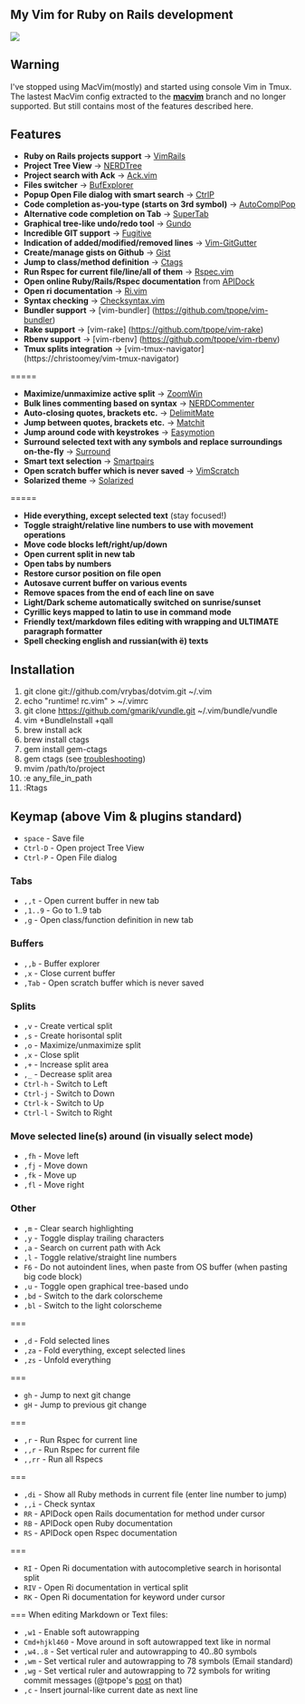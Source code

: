 ## My Vim for Ruby on Rails development
![](http://f.cl.ly/items/1i2S0x1S060D3m2d2A3M/Screenshot_6_19_13_7_25_PM.png)

## Warning ##
I've stopped using MacVim(mostly) and started using console Vim in Tmux.
The lastest MacVim config extracted to the
[**macvim**](https://github.com/vrybas/dotvim/tree/macvim) branch and no
longer supported. But still contains most of the features described here.

## Features ##
   * **Ruby on Rails projects support** → [VimRails](http://github.com/tpope/vim-rails)
   * **Project Tree View** → [NERDTree](http://github.com/scrooloose/nerdtree)
   * **Project search with Ack** → [Ack.vim](http://github.com/mileszs/ack.vim)
   * **Files switcher** → [BufExplorer](http://github.com/vim-scripts/bufexplorer.zip)
   * **Popup Open File dialog with smart search** → [CtrlP](https://github.com/kien/ctrlp.vim)
   * **Code completion as-you-type (starts on 3rd symbol)** →
   [AutoComplPop](http://github.com/chrismetcalf/vim-autocomplpop)
   * **Alternative code completion on Tab** → [SuperTab](http://github.com/ervandew/supertab)
   * **Graphical tree-like undo/redo tool** → [Gundo](http://github.com/sjl/gundo.vim)
   * **Incredible GIT support** → [Fugitive](http://github.com/tpope/vim-fugitive)
   * **Indication of added/modified/removed lines** → [Vim-GitGutter](https://github.com/airblade/vim-gitgutter)
   * **Create/manage gists on Github** → [Gist](http://github.com/mattn/gist-vim)
   * **Jump to class/method definition** → [Ctags](http://ctags.sourceforge.net)
   * **Run Rspec for current file/line/all of them** → [Rspec.vim](https://github.com/skwp/vim-rspec)
   * **Open online Ruby/Rails/Rspec documentation** from [APIDock](http://apidock.com)
   * **Open ri documentation** → [Ri.vim](https://github.com/danchoi/ri.vim)
   * **Syntax checking** → [Checksyntax.vim](https://github.com/tomtom/checksyntax_vim)
   * **Bundler support** → [vim-bundler] (https://github.com/tpope/vim-bundler)
   * **Rake support** → [vim-rake] (https://github.com/tpope/vim-rake)
   * **Rbenv support** → [vim-rbenv] (https://github.com/tpope/vim-rbenv)
   * **Tmux splits integration** → [vim-tmux-navigator] (https://christoomey/vim-tmux-navigator)

=====
   * **Maximize/unmaximize active split** → [ZoomWin](http://github.com/vim-scripts/ZoomWin)
   * **Bulk lines commenting based on syntax** → [NERDCommenter](http://github.com/scrooloose/nerdcommenter)
   * **Auto-closing quotes, brackets etc.** → [DelimitMate](http://github.com/vim-scripts/delimitMate.vim)
   * **Jump between quotes, brackets etc.** → [Matchit](http://github.com/tsaleh/vim-matchit)
   * **Jump around code with keystrokes** → [Easymotion](http://github.com/Lokaltog/vim-easymotion)
   * **Surround selected text with any symbols and replace surroundings on-the-fly** → [Surround](http://github.com/tpope/vim-surround)
   * **Smart text selection** → [Smartpairs](https://github.com/gorkunov/smartpairs.vim)
   * **Open scratch buffer which is never saved** → [VimScratch](http://github.com/duff/vim-scratch)
   * **Solarized theme** → [Solarized](http://github.com/altercation/vim-colors-solarized)

=====
   * **Hide everything, except selected text** (stay focused!)
   * **Toggle straight/relative line numbers to use with movement operations**
   * **Move code blocks left/right/up/down**
   * **Open current split in new tab**
   * **Open tabs by numbers**
   * **Restore cursor position on file open**
   * **Autosave current buffer on various events**
   * **Remove spaces from the end of each line on save**
   * **Light/Dark scheme automatically switched on sunrise/sunset**
   * **Cyrillic keys mapped to latin to use in command mode**
   * **Friendly text/markdown files editing with wrapping and ULTIMATE paragraph formatter**
   * **Spell checking english and russian(with ё) texts**

## Installation ##
   1. git clone git://github.com/vrybas/dotvim.git ~/.vim
   2. echo "runtime! rc.vim" > ~/.vimrc
   3. git clone https://github.com/gmarik/vundle.git ~/.vim/bundle/vundle
   4. vim +BundleInstall +qall
   5. brew install ack
   6. brew install ctags
   7. gem install gem-ctags
   8. gem ctags (see [troubleshooting](https://github.com/tpope/gem-ctags#troubleshooting))
   9. mvim /path/to/project
   10. :e any_file_in_path
   11. :Rtags

## Keymap (above Vim & plugins standard) ##

* `space` -  Save file
* `Ctrl-D` - Open project Tree View
* `Ctrl-P` - Open File dialog

### Tabs
* `,,t` - Open current buffer in new tab
* `,1..9` - Go to 1..9 tab
* `,g` - Open class/function definition in new tab

### Buffers
* `,,b` - Buffer explorer
* `,x` - Close current buffer
* `,Tab` - Open scratch buffer which is never saved

### Splits
* `,v` - Create vertical split
* `,s` - Create horisontal split
* `,o` - Maximize/unmaximize split
* `,x` - Close split
* `,+` - Increase split area
* `,_` - Decrease split area
* `Ctrl-h` - Switch to Left
* `Ctrl-j` - Switch to Down
* `Ctrl-k` - Switch to Up
* `Ctrl-l` - Switch to Right

### Move selected line(s) around (in visually select mode)
* `,fh` - Move left
* `,fj` - Move down
* `,fk` - Move up
* `,fl` - Move right

### Other

* `,m`  - Clear search highlighting
* `,y`  - Toggle display trailing characters
* `,a`  - Search on current path with Ack
* `,l`  - Toggle relative/straight line numbers
* `F6`  - Do not autoindent lines, when paste from OS buffer (when pasting big code block)
* `,u`  - Toggle open graphical tree-based undo
* `,bd` - Switch to the dark colorscheme
* `,bl` - Switch to the light colorscheme

===
* `,d` - Fold selected lines
* `,za` - Fold everything, except selected lines
* `,zs` - Unfold everything

===
* `gh` - Jump to next git change
* `gH` - Jump to previous git change

===
* `,r`   - Run Rspec for current line
* `,,r`  - Run Rspec for current file
* `,,rr` - Run all Rspecs

===
* `,di` - Show all Ruby methods in current file (enter line number to jump)
* `,,i` - Check syntax
* `RR` - APIDock open Rails documentation for method under cursor
* `RB` - APIDock open Ruby documentation
* `RS` - APIDock open Rspec documentation

===
* `RI` - Open Ri documentation with autocompletive search in horisontal split
* `RIV` - Open Ri documentation in vertical split
* `RK` - Open Ri documentation for keyword under cursor

===
When editing Markdown or Text files:
* `,w1`  - Enable soft autowrapping
* `Cmd+hjkl460` - Move around in soft autowrapped text like in normal
* `,w4..8` - Set vertical ruler and autowrapping to 40..80 symbols
* `,wm`  - Set vertical ruler and autowrapping to 78 symbols (Email standard)
* `,wg`  - Set vertical ruler and autowrapping to 72 symbols for writing
commit messages (@tpope's
[post](http://tbaggery.com/2008/04/19/a-note-about-git-commit-messages.html)
on that)
* `,c` - Insert journal-like current date as next line

